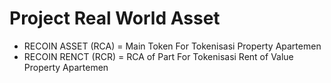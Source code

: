 # Project Real World Asset
   * RECOIN ASSET (RCA) = Main Token  For Tokenisasi Property Apartemen
   * RECOIN RENCT (RCR) = RCA of Part  For Tokenisasi Rent of Value Property Apartemen

